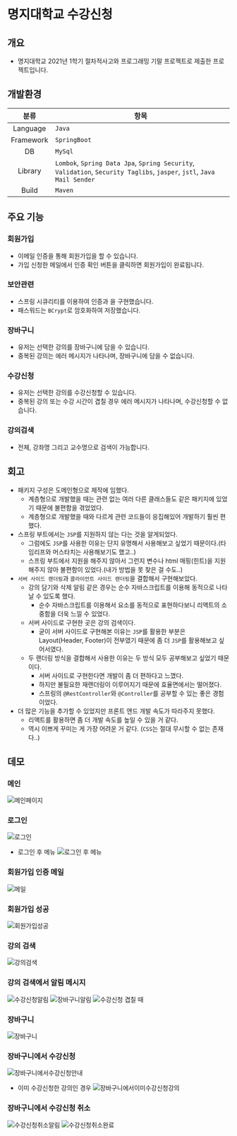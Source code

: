 # 명지대학교 수강신청

## 개요

- 명지대학교 2021년 1학기 절차적사고와 프로그래밍 기말 프로젝트로 제출한 프로젝트입니다.

## 개발환경

|분류|항목|
|:---:|---|
| Language | `Java` |
| Framework | `SpringBoot`|
| DB | `MySql` |
| Library | `Lombok`, `Spring Data Jpa`, `Spring Security`, `Validation`, `Security Taglibs`, `jasper`, `jstl`, `Java Mail Sender` |
|Build | `Maven` |

## 주요 기능

### 회원가입

- 이메일 인증을 통해 회원가입을 할 수 있습니다.
- 가입 신청한 메일에서 인증 확인 버튼을 클릭하면 회원가입이 완료됩니다.

### 보안관련

- 스프링 시큐리티를 이용하여 인증과 을 구현했습니다.
- 패스워드는 `BCrypt`로 암호화하여 저장했습니다.

### 장바구니

- 유저는 선택한 강의를 장바구니에 담을 수 있습니다.
- 중복된 강의는 에러 메시지가 나타나며, 장바구니에 담을 수 없습니다.

### 수강신청

- 유저는 선택한 강의를 수강신청할 수 있습니다.
- 중복된 강의 또는 수강 시간이 겹칠 경우 에러 메시지가 나타나며, 수강신청할 수 없습니다.

### 강의검색

- 전체, 강좌명 그리고 교수명으로 검색이 가능합니다.

## 회고

- 패키지 구성은 도메인형으로 제작에 임했다.
    - 계층형으로 개발했을 때는 관련 없는 여러 다른 클래스들도 같은 패키지에 있었기 때문에 불편함을 겪었었다.
    - 계층형으로 개발했을 때와 다르게 관련 코드들이 응집해있어 개발하기 훨씬 편했다.
- 스프링 부트에서는 `JSP`를 지원하지 않는 다는 것을 알게되었다.
    - 그럼에도 `JSP`를 사용한 이유는 단지 유명해서 사용해보고 싶었기 때문이다.(타임리프와 머스타치는 사용해보기도 했고..)
    - 스프링 부트에서 지원을 해주지 않아서 그런지 변수나 html 매핑(힌트)을 지원해주지 않아 불편함이 있었다.(내가 방법을 못 찾은 걸 수도..)
- `서버 사이드 랜더링`과 `클라이언트 사이드 랜더링`을 결합해서 구현해보았다.
    - 강의 담기와 삭제 알림 같은 경우는 순수 자바스크립트를 이용해 동적으로 나타날 수 있도록 했다.
        - 순수 자바스크립트를 이용해서 요소를 동적으로 표현하다보니 리액트의 소중함을 더욱 느낄 수 있었다.
    - 서버 사이드로 구현한 곳은 강의 검색이다.
        - 굳이 서버 사이드로 구현해본 이유는 `JSP`를 활용한 부분은 Layout(Header, Footer)이 전부였기 때문에 좀 더 `JSP`를 활용해보고 싶어서였다.
    - 두 랜더링 방식을 결합해서 사용한 이유는 두 방식 모두 공부해보고 싶었기 때문이다.
        - 서버 사이드로 구현한다면 개발이 좀 더 편하다고 느꼈다.
        - 하지만 불필요한 재랜더링이 이루어지기 때문에 효율면에서는 떨어졌다.
        - 스프링의 `@RestController`와 `@Controller`를 공부할 수 있는 좋은 경험이었다.
- 더 많은 기능을 추가할 수 있었지만 프론트 앤드 개발 속도가 따라주지 못했다.
    - 리액트를 활용하면 좀 더 개발 속도를 높일 수 있을 거 같다.
    - 역시 이쁘게 꾸미는 게 가장 어려운 거 같다. (`CSS`는 절대 무시할 수 없는 존재다..)

## 데모

### 메인

![메인페이지](https://user-images.githubusercontent.com/67419004/128127453-5ad60c5d-6bdd-414c-9363-2b09a4e3da0e.png)

### 로그인

![로그인](https://user-images.githubusercontent.com/67419004/128129592-9a46737c-6e7a-46d9-97f5-2c2956501c12.png)

- 로그인 후 메뉴
  ![로그인 후 메뉴](https://user-images.githubusercontent.com/67419004/128127501-249b0f0b-d653-4c91-87ad-f80857b33c93.png)

### 회원가입 인증 메일

![메일](https://user-images.githubusercontent.com/67419004/128127581-af71be79-7899-46dc-b2d7-3b9b3dfef81d.png)

### 회원가입 성공

![회원가입성공](https://user-images.githubusercontent.com/67419004/128127797-f8f02bf4-2fb1-4fce-be93-82972f578c27.png)

### 강의 검색

![강의검색](https://user-images.githubusercontent.com/67419004/128127831-bd8c3a5d-3e1c-4290-a1d0-56d61304da88.png)

### 강의 검색에서 알림 메시지

<p align="center">

![수강신청알림](https://user-images.githubusercontent.com/67419004/128127907-c061e163-49e3-40ed-a0c2-b708dd6be976.png)
![장바구니알림](https://user-images.githubusercontent.com/67419004/128127911-4af81401-9691-4ddb-84e1-3687cdf03096.png)
![수강신청 겹칠 때](https://user-images.githubusercontent.com/67419004/128127899-ae07a4da-32ed-465a-8402-3f0b07caecc3.png)

</p>

### 장바구니

![장바구니](https://user-images.githubusercontent.com/67419004/128128289-297473e4-ef48-4908-8c16-a2f5b1250a52.png)

### 장바구니에서 수강신청

![장바구니에서수강신청안내](https://user-images.githubusercontent.com/67419004/128129322-c4d6a5e1-78d5-4992-a9ea-f26d7c3270b0.png)

- 이미 수강신청한 강의인 경우
  ![장바구니에서이미수강신청강의](https://user-images.githubusercontent.com/67419004/128128669-13496bfc-cc0c-4fef-a02b-6328d1829af4.png)

### 장바구니에서 수강신청 취소

![수강신청취소알림](https://user-images.githubusercontent.com/67419004/128129452-16c9532b-ccb2-46fc-8a0d-aadef0ef6260.png)
![수강신청취소완료](https://user-images.githubusercontent.com/67419004/128128459-58a4eeb5-6d81-4b34-8907-c5fdec919b5d.png)
